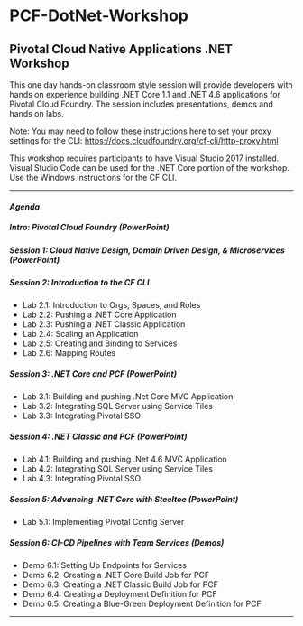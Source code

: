 # PCF-DotNet-Workshop

## Pivotal Cloud Native Applications .NET Workshop

This one day hands-on classroom style session will provide developers with hands on experience building .NET Core 1.1 and .NET 4.6 applications for Pivotal Cloud Foundry. The session includes presentations, demos and hands on labs.

Note: You may need to follow these instructions here to set your proxy settings for the CLI: https://docs.cloudfoundry.org/cf-cli/http-proxy.html

This workshop requires participants to have Visual Studio 2017 installed.  Visual Studio Code can be used for the .NET Core portion of the workshop.  Use the Windows instructions for the CF CLI. 

- - -

#### <em>Agenda</em>
##### Intro: Pivotal Cloud Foundry (PowerPoint)
##### Session 1: Cloud Native Design, Domain Driven Design, & Microservices (PowerPoint)

##### Session 2: Introduction to the CF CLI
-   Lab 2.1: Introduction to Orgs, Spaces, and Roles
-   Lab 2.2: Pushing a .NET Core Application
-   Lab 2.3: Pushing a .NET Classic Application
-   Lab 2.4: Scaling an Application
-   Lab 2.5: Creating and Binding to Services
-   Lab 2.6: Mapping Routes
  
##### Session 3: .NET Core and PCF (PowerPoint)
-   Lab 3.1: Building and pushing .Net Core MVC Application
-   Lab 3.2: Integrating SQL Server using Service Tiles
-   Lab 3.3: Integrating Pivotal SSO
  
##### Session 4: .NET Classic and PCF (PowerPoint)
-   Lab 4.1: Building and pushing .Net 4.6 MVC Application
-   Lab 4.2: Integrating SQL Server using Service Tiles
-   Lab 4.3: Integrating Pivotal SSO

##### Session 5: Advancing .NET Core with Steeltoe (PowerPoint)
-   Lab 5.1: Implementing Pivotal Config Server

##### Session 6: CI-CD Pipelines with Team Services (Demos)
-   Demo 6.1: Setting Up Endpoints for Services
-   Demo 6.2: Creating a .NET Core Build Job for PCF
-   Demo 6.3: Creating a .NET Classic Build Job for PCF
-   Demo 6.4: Creating a Deployment Definition for PCF
-   Demo 6.5: Creating a Blue-Green Deployment Definition for PCF
  
- - -
